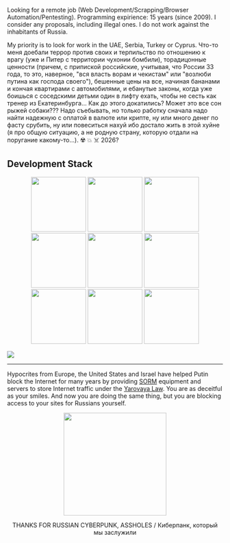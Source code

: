 Looking for a remote job (Web Development/Scrapping/Browser Automation/Pentesting). Programming expirience: 15 years (since 2009). I consider any proposals, including illegal ones. I do not work against the inhabitants of Russia.

My priority is to look for work in the UAE, Serbia, Turkey or Cyprus. Что-то меня доебали террор против своих и терпильство по отношению к врагу (уже и Питер с территории чухонии бомбили), торадицонные ценности (причем, с припиской российские, учитывая, что России 33 года, то это, наверное, "вся власть ворам и чекистам" или "возлюби путина как господа своего"), бешенные цены на все, начиная бананами и кончая квартирами с автомобилями, и ебанутые законы, когда уже боишься с соседскими детьми один в лифту ехать, чтобы не сесть как тренер из Екатеринбурга... Как до этого докатились? Может это все сон рыжей собаки??? Надо съебывать, но только работку сначала надо найти надежную с оплатой в валюте или крипте, ну или много денег по фасту срубить, ну или повеситься нахуй ибо достало жить в этой хуйне (я про общую ситуацию, а не родную страну, которую отдали на поругание какому-то...). ☢️ 💥 ☠️ 2026?

## Development Stack

<p align="center">
<img src="https://cdn.iconscout.com/icon/free/png-128/python-2-226051.png" height="128">
<img src="https://cdn.iconscout.com/icon/free/png-128/javascript-2752148-2284965.png" height="128">
<img src="https://cdn.iconscout.com/icon/free/png-128/vuejs-3-1175070.png" height="128">
<img src="https://cdn.iconscout.com/icon/free/png-128/node-js-3-1174937.png" height="128">
<img src="https://cdn.iconscout.com/icon/free/png-128/linux-3521549-2944967.png" height="128">
<img src="https://cdn.iconscout.com/icon/free/png-128/docker-3628734-3029959.png" height="128">
<img src="https://cdn.iconscout.com/icon/free/png-128/nginx-4-1174926.png" height="128">
<img src="https://cdn.iconscout.com/icon/free/png-128/postgresql-11-1175122.png" height="128">
<img src="https://cdn.iconscout.com/icon/free/png-128/redis-3-1175053.png" height="128">
</p>

![](https://hit.yhype.me/github/profile?user_id=12753171)

---

Hypocrites from Europe, the United States and Israel have helped Putin block the Internet for many years by providing [SORM](https://en.wikipedia.org/wiki/SORM) equipment and servers to store Internet traffic under the [Yarovaya Law](https://en.wikipedia.org/wiki/Yarovaya_law). You are as deceitful as your smiles. And now you are doing the same thing, but you are blocking access to your sites for Russians yourself.

<p align="center">
<img src="https://github.com/s3rgeym/s3rgeym/assets/12753171/f428db36-4d3a-4439-a054-4fe5389d748c" width="240">
<p>

<p align="center">THANKS FOR RUSSIAN CYBERPUNK, ASSHOLES / Киберпанк, который мы заслужили</p>
